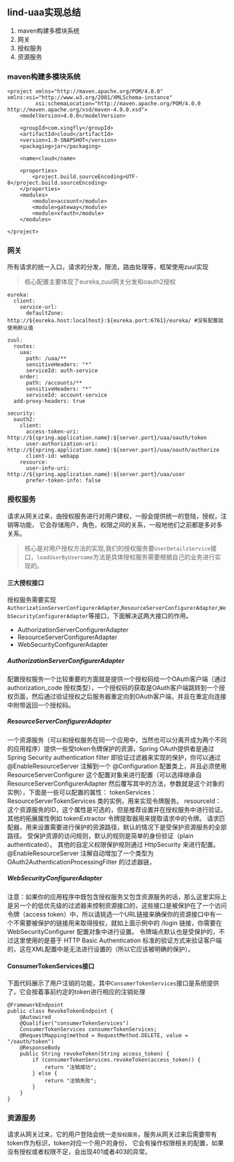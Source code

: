 ## lind-uaa实现总结
1. maven构建多模块系统
2. 网关
3. 授权服务
4. 资源服务
### maven构建多模块系统
```
<project xmlns="http://maven.apache.org/POM/4.0.0" xmlns:xsi="http://www.w3.org/2001/XMLSchema-instance"
         xsi:schemaLocation="http://maven.apache.org/POM/4.0.0 http://maven.apache.org/xsd/maven-4.0.0.xsd">
    <modelVersion>4.0.0</modelVersion>

    <groupId>com.xingfly</groupId>
    <artifactId>cloud</artifactId>
    <version>1.0-SNAPSHOT</version>
    <packaging>jar</packaging>

    <name>cloud</name>

    <properties>
        <project.build.sourceEncoding>UTF-8</project.build.sourceEncoding>
    </properties>
    <modules>
        <module>account</module>
        <module>gateway</module>
        <module>xfauth</module>
    </modules>

</project>

```
### 网关
所有请求的统一入口，请求的分发，限流，路由处理等，框架使用zuul实现
> 核心配置主要体现了eureka,zuul网关分发和oauth2授权
```
eureka:
  client:
    service-url:
      defaultZone: http://${eureka.host:localhost}:${eureka.port:6761}/eureka/ #没有配置就使用默认值

zuul:
  routes:
    uaa:
      path: /uaa/**
      sensitiveHeaders: "*"
      serviceId: auth-service
    order:
      path: /accounts/**
      sensitiveHeaders: "*"
      serviceId: account-service
  add-proxy-headers: true

security:
  oauth2:
    client:
      access-token-uri: http://${spring.application.name}:${server.port}/uaa/oauth/token
      user-authorization-uri: http://${spring.application.name}:${server.port}/uaa/oauth/authorize
      client-id: webapp
    resource:
      user-info-uri: http://${spring.application.name}:${server.port}/uaa/user
      prefer-token-info: false
```
### 授权服务
请求从网关过来，由授权服务进行对用户建权，一般会提供统一的登陆，授权，注销等功能，
它会存储用户，角色，权限之间的关系，一般地他们之前都是多对多关系。
> 核心是对用户授权方法的实现,我们的授权服务要`UserDetailsService`接口，`loadUserByUsername`方法是具体授权服务需要根据自己的业务进行实现的。

#### 三大授权接口
授权服务需要实现`AuthorizationServerConfigurerAdapter`,`ResourceServerConfigurerAdapter`,`WebSecurityConfigurerAdapter`等接口，下面解决这两大接口的作用。
* AuthorizationServerConfigurerAdapter
* ResourceServerConfigurerAdapter
* WebSecurityConfigurerAdapter

##### AuthorizationServerConfigurerAdapter
配置授权服务一个比较重要的方面就是提供一个授权码给一个OAuth客户端（通过 authorization_code 授权类型），一个授权码的获取是OAuth客户端跳转到一个授权页面，然后通过验证授权之后服务器重定向到OAuth客户端，并且在重定向连接中附带返回一个授权码。

##### ResourceServerConfigurerAdapter
一个资源服务（可以和授权服务在同一个应用中，当然也可以分离开成为两个不同的应用程序）提供一些受token令牌保护的资源，Spring OAuth提供者是通过Spring Security authentication filter 即验证过滤器来实现的保护，你可以通过 @EnableResourceServer 注解到一个 @Configuration 配置类上，并且必须使用 ResourceServerConfigurer 这个配置对象来进行配置（可以选择继承自 ResourceServerConfigurerAdapter 然后覆写其中的方法，参数就是这个对象的实例），下面是一些可以配置的属性：
tokenServices：ResourceServerTokenServices 类的实例，用来实现令牌服务。
resourceId：这个资源服务的ID，这个属性是可选的，但是推荐设置并在授权服务中进行验证。
其他的拓展属性例如 tokenExtractor 令牌提取器用来提取请求中的令牌。
请求匹配器，用来设置需要进行保护的资源路径，默认的情况下是受保护资源服务的全部路径。
受保护资源的访问规则，默认的规则是简单的身份验证（plain authenticated）。
其他的自定义权限保护规则通过 HttpSecurity 来进行配置。
@EnableResourceServer 注解自动增加了一个类型为 OAuth2AuthenticationProcessingFilter 的过滤器链，

##### WebSecurityConfigurerAdapter
注意：如果你的应用程序中既包含授权服务又包含资源服务的话，那么这里实际上是另一个的低优先级的过滤器来控制资源接口的，这些接口是被保护在了一个访问令牌（access token）中，所以请挑选一个URL链接来确保你的资源接口中有一个不需要被保护的链接用来取得授权，就如上面示例中的 /login 链接，你需要在 WebSecurityConfigurer 配置对象中进行设置。
令牌端点默认也是受保护的，不过这里使用的是基于 HTTP Basic Authentication 标准的验证方式来验证客户端的，这在XML配置中是无法进行设置的（所以它应该被明确的保护）。

#### ConsumerTokenServices接口
下面代码展示了用户注销的功能，其中`ConsumerTokenServices`接口是系统提供了，它会按着事前约定的token进行相应的注销处理
```
@FrameworkEndpoint
public class RevokeTokenEndpoint {
    @Autowired
    @Qualifier("consumerTokenServices")
    ConsumerTokenServices consumerTokenServices;
    @RequestMapping(method = RequestMethod.DELETE, value = "/oauth/token")
    @ResponseBody
    public String revokeToken(String access_token) {
        if (consumerTokenServices.revokeToken(access_token)) {
            return "注销成功";
        } else {
            return "注销失败";
        }
    }
}

```
### 资源服务
请求从网关过来，它的用户登陆会统一走`授权服务`，服务从网关过来后需要带有token作为标识，token对应一个用户的身份，
它会有操作权限相关的配置，如果没有授权或者权限不足，会出现401或者403的异常。